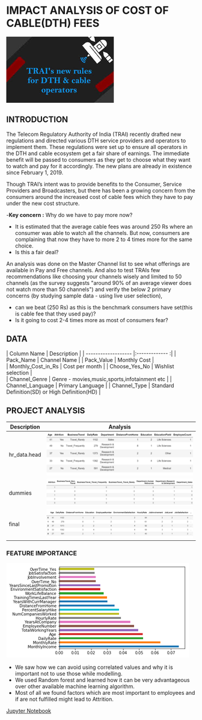 # IMPACT ANALYSIS OF COST OF CABLE(DTH) FEES
![image.png](images/TRAIsNewRules.jpg)

## INTRODUCTION
The Telecom Regulatory Authority of India (TRAI) recently drafted new regulations and directed various DTH service providers and operators to implement them. These regulations were set up to ensure all operators in the DTH and cable ecosystem get a fair share of earnings. 
The immediate benefit will be passed to consumers as they get to choose what they want to watch and pay for it accordingly. The new plans are already in existence since February 1, 2019.

Though TRAI’s intent was to provide benefits to the Consumer, Service Providers and Broadcasters, but there has been a growing concern from the consumers around the increased cost of cable fees which they have to pay under the new cost structure.

-__Key concern :__ Why do we have to pay more now? 
  - It is estimated that the average cable fees was around 250 Rs where an consumer was able to watch all the channels. But now, consumers are complaining that now they have to more 2 to 4 times more for the same choice. 
  - Is this a fair deal?

An analysis was done on the Master Channel list to see what offerings are available in Pay and Free channels. And also to test TRAIs few recommendations like choosing your channels wisely and limited to 50 channels (as the survey suggests "around 90% of an average viewer does not watch more than 50 channels") and verify the below 2 primary concerns (by studying sample data - using live user selection), 
- can we beat (250 Rs) as this is the benchmark consumers have set(this is cable fee that they used pay)?
- Is it going to cost 2-4 times more as most of consumers fear?

## DATA
| Column Name         | Description                                               |
| ------------------- |:-------------                                            :| 
| Pack_Name           | Channel Name                                              | 
| Pack_Value          | Monthly Cost                                              |  
| Monthly_Cost_in_Rs  | Cost per month                                            | 
| Choose_Yes_No       | Wishlist selection                                        |   
| Channel_Genre       | Genre - movies,music,sports,infotainment etc              |
| Channel_Language    | Primary Language                                          |
| Channel_Type        | Standard Definition(SD) or High Definition(HD)            |


## PROJECT ANALYSIS
| Description | Analysis |
| --- | --- |
| hr_data.head | ![image.png](images/head.png) |
| dummies | ![image.png](images/dummies.png) |
| final | ![image.png](images/final.png) |

### FEATURE IMPORTANCE
![image.png](images/feature.png)
- We saw how we can avoid using correlated values and why it is important not to use those while modelling. 
- We used Random forest and learned how it can be very advantageous over other available machine learning algorithm. 
- Most of all we found factors which are most important to employees and if are not fulfilled might lead to Attrition.

[Jupyter Notebook](./HR_Analytics.ipynb)

